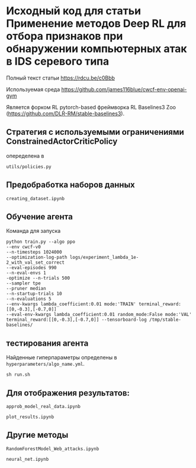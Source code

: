 


# Исходный код для статьи Применение методов Deep RL для отбора признаков при обнаружении компьютерных атак в IDS серевого типа

Полный текст статьи https://rdcu.be/c0Bbb


Используемая среда https://github.com/james116blue/cwcf-env-openai-gym


Является форком RL pytorch-based фреймворка 
RL Baselines3 Zoo (https://github.com/DLR-RM/stable-baselines3).
## Стратегия с используемыми ограничениями ConstrainedActorCriticPolicy 
опеределена в
```
utils/policies.py
```


## Предобработка наборов данных
```
creating_dataset.ipynb
```

## Обучение агента 

Команда для запуска
```
python train.py --algo ppo
--env cwcf-v0
--n-timesteps 1024000
--optimization-log-path logs/experiment_lambda_1e-2_with_val_set_correct
--eval-episodes 990
--n-eval-envs 1
-optimize --n-trials 500
--sampler tpe
--pruner median
--n-startup-trials 10
--n-evaluations 5
--env-kwargs lambda_coefficient:0.01 mode:'TRAIN' terminal_reward:[[0,-0.3],[-0.7,0]]
--eval-env-kwargs lambda_coefficient:0.01 random_mode:False mode:'VAL' terminal_reward:[[0,-0.3],[-0.7,0]] --tensorboard-log /tmp/stable-baselines/
```
## тестирования агента 

Найденные гиперпараметры определены в  `hyperparameters/algo_name.yml`.
```
sh run.sh
```

##  Для отображения результатов:
```
approb_model_real_data.ipynb
```

```
plot_results.ipynb
```
## Другие методы
```
RandomForestModel_Web_attacks.ipynb
```

```
neural_net.ipynb
```

